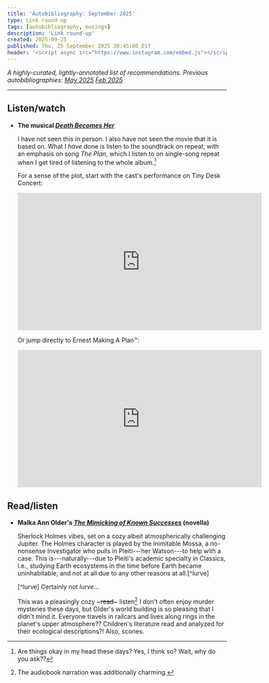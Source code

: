 ```yaml
---
title: 'Autobibliography: September 2025'
type: Link round-up
tags: [autobibliography, musings]
description: 'Link round-up'
created: 2025-09-25
published: Thu, 25 September 2025 20:45:00 EST
header: '<script async src="https://www.instagram.com/embed.js"></script>'
---
```


*A highly-curated, lightly-annotated list of recommendations. Previous autobibliographies: [May 2025](../autobibliography-2/) [Feb 2025](../autobibliography-1/)*


---

## Listen/watch

- **The musical *[Death Becomes Her](https://deathbecomesher.com/)***

    I have not seen this in person. I also have not seen the movie that it is based on. What I *have* done is listen to the soundtrack on repeat, with an emphasis on song *The Plan*, which I listen to on single-song repeat when I get tired of listening to the whole album.[^okay]

    [^okay]: Are things okay in my head these days? Yes, I think so? Wait, why do you ask??

    For a sense of the plot, start with the cast's performance on Tiny Desk Concert:

    <div class="centered-children">
    <iframe
        width="560"
        height="315"
        src="https://www.youtube-nocookie.com/embed/aR5AU3azhyc?si=7TwByUaaTsBBMpOM"
        title="YouTube video player"
        frameborder="0"
        allow="accelerometer; autoplay; clipboard-write; encrypted-media; gyroscope; picture-in-picture; web-share"
        referrerpolicy="strict-origin-when-cross-origin"
        allowfullscreen
    ></iframe>
    </div>

    Or jump directly to Ernest Making A Plan™:

    <div class="centered-children">
    <iframe
        width="560"
        height="315"
        src="https://www.youtube-nocookie.com/embed/5axQ4rgMbQc?si=rr_RxDpKrBEuhBB9&amp"
        title="YouTube video player"
        frameborder="0"
        allow="accelerometer; autoplay; clipboard-write; encrypted-media; gyroscope; picture-in-picture; web-share"
        referrerpolicy="strict-origin-when-cross-origin"
        allowfullscreen
    ></iframe>
    </div>

## Read/listen

- **Malka Ann Older's *[The Mimicking of Known Successes](https://www.goodreads.com/book/show/60784309-the-mimicking-of-known-successes)* (novella)**

    Sherlock Holmes vibes, set on a cozy albeit atmospherically challenging Jupiter. The Holmes character is played by the inimitable Mossa, a no-nonsense Investigator who pulls in Pleiti---her Watson---to help with a case. This is---naturally---due to Pleiti's academic specialty in Classics, i.e., studying Earth ecosystems in the time before Earth became uninhabitable, and not at all due to any other reasons at all.[^lurve] 

    [^lurve] Certainly not *lurve*...

    This was a pleasingly cozy ~~~read~~~ listen[^listen] I don't often enjoy murder mysteries these days, but Older's world building is so pleasing that I didn't mind it. Everyone travels in railcars and lives along rings in the planet's upper atmosphere?? Children's literature read and analyzed for their ecological descriptions?! Also, scones.

    [^listen]: The audiobook narration was additionally charming.

